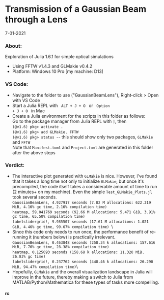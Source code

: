# Transmission of a Gaussian Beam through a Lens
7-01-2021
### About:
Exploration of Julia 1.6.1 for simple optical simulations
- Using FFTW v1.4.3 and GLMakie v0.4.2
- Platform: Windows 10 Pro [my machine: D13]

### VS Code:
- Navigate to the folder to use ("GaussianBeamLens"), Right-click > Open with VS Code
- Start a Julia REPL with <code> ALT + J + O </code> or <code> Option + J + O </code> in Mac
- Create a Julia environment for the scripts in this folder as follows:\
  Go to the package manager from Julia REPL with <code>]</code>, then \
    <code>(@v1.6) pkg> activate .</code> \
    <code>(@v1.6) pkg> add GLMakie, FFTW </code>\
    <code>(@v1.6) pkg> status </code>-- this should show only two packages, <code>GLMakie </code> and <code>FFTW</code>\
  Note that <code>Manifest.toml</code> and <code>Project.toml</code> are generated in this folder after the above steps

### Verdict:
  - The interactive plot generated with <code>GLMakie</code> is nice. However, I've found that it takes a long time not only to initialize <code>GLMakie</code>, but once 
  it's precompiled, the code itself takes a considerable amount of time to run (2 minutes+ on my machine). Even the simple <code>Test_GLMakie_Plots.jl</code> took several seconds. \
  <code>GaussianBeamLens,  4.927917 seconds (7.82 M allocations: 622.319 MiB, 4.16% gc time, 2.16% compilation time) </code>\
  <code>heatmap,  59.041769 seconds (92.66 M allocations: 5.471 GiB, 3.91% gc time, 65.50% compilation time) </code>\
  <code>labelslidergrid!,  9.985507 seconds (17.61 M allocations: 1.021 GiB, 4.46% gc time, 99.67% compilation time) </code>\
  - Since this code only needs to run once, the performance benefit of re-running it (numbers below) is practically irrelevant.\
  <code>GaussianBeamLens,  0.463848 seconds (258.34 k allocations: 157.616 MiB, 7.76% gc time, 28.38% compilation time)</code>\
  <code>heatmap,  0.125093 seconds (158.68 k allocations: 11.320 MiB, 26.83% gc time)</code>\
  <code>labelslidergrid!,  0.237762 seconds (448.46 k allocations: 26.290 MiB, 94.47% compilation time)</code></code>\
  - Hopefully, <code>GLMakie</code> and the overall visualization landscape in Julia will improve in the future, thereby making a switch to Julia from MATLAB/Python/Mathematica for these types of tasks more compelling. 
#### rc
